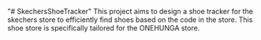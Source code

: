 "# SkechersShoeTracker" 
This project aims to design a shoe tracker for the skechers store to efficiently find shoes based on the code in the store.
This shoe store is specifically tailored for the ONEHUNGA store.
